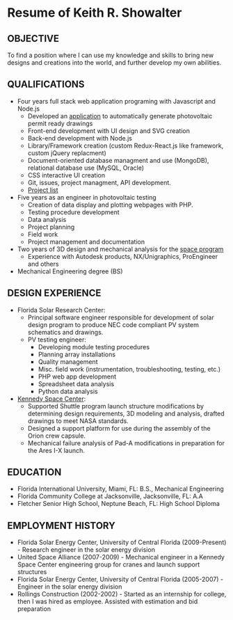 # Resume of Keith R. Showalter

## OBJECTIVE

To find a position where I can use my knowledge and skills to bring new designs and creations into the world, and further develop my own abilities.

## QUALIFICATIONS
  * Four years full stack web application programing with Javascript and Node.js
    * Developed an [application](#/projects/SPD) to automatically generate photovoltaic permit ready drawings
    * Front-end development with UI design and SVG creation
    * Back-end development with Node.js
    * Library/Framework creation (custom Redux-React.js like framework, custom jQuery replacment)
    * Document-oriented database managment and use (MongoDB), relational database use (MySQL, Oracle)
    * CSS interactive UI creation
    * Git, issues, project managment, API development.
    * [Project list](#/projects/dev_project_list)
  * Five years as an engineer in photovoltaic testing
    * Creation of data display and plotting webpages with PHP.
    * Testing procedure development
    * Data analysis
    * Project planning
    * Field work
    * Project management and documentation
  * Two years of 3D design and mechanical analysis for the [space program](#/experience/KSC)
    * Experience with Autodesk products, NX/Unigraphics, ProEngineer and others
  * Mechanical Engineering degree (BS)


## DESIGN EXPERIENCE
  * Florida Solar Research Center:
    * Principal software engineer responsible for development of solar design program to produce NEC code compliant PV system schematics and drawings.
    * PV testing engineer:
      * Developing module testing procedures
      * Planning array installations
      * Quality management
      * Misc. field work (instrumentation, troubleshooting, testing, etc.)
      * PHP web app development
      * Spreadsheet data analysis
      * Python data analysis
  * [Kennedy Space Center](#/experience/KSC):
    * Supported Shuttle program launch structure modifications by determining design requirements, 3D modeling and analysis, drafted drawings to meet NASA standards.
    * Designed a support platform for use during the assembly of the Orion crew capsule.
    * Mechanical failure analysis of Pad-A modifications in preparation for the Ares I-X launch.


## EDUCATION
  * Florida International University, Miami, FL: B.S., Mechanical Engineering
  * Florida Community College at Jacksonville, Jacksonville, FL: A.A
  * Fletcher Senior High School, Neptune Beach, FL: High School Diploma


## EMPLOYMENT HISTORY
  * Florida Solar Energy Center, University of Central Florida (2009-Present) - Research engineer in the solar energy division
  * United Space Alliance (2007-2009) - Mechanical engineer in a Kennedy Space Center engineering group for cranes and launch support structures
  * Florida Solar Energy Center, University of Central Florida (2005-2007) - Engineer in the solar energy division
  * Rollings Construction (2002-2002) - Started as an internship for college, then I was hired as employee. Assisted with estimation and bid preparation
